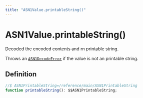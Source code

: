 ```yaml
---
title: "ASN1Value.printableString()"
---
```


# ASN1Value.printableString()

Decoded the encoded contents and rn printable string.

Throws an [`ASN1DecodeError`](/reference/main/ASN1DecodeError) if the value is not an printable string.

## Definition

```ts
//$ ASN1PrintableString=/reference/main/ASN1PrintableString
function printableString(): $$ASN1PrintableString;
```
